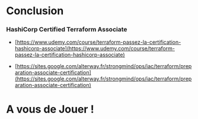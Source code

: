 # Conclusion

### HashiCorp Certified Terraform Associate


- [https://www.udemy.com/course/terraform-passez-la-certification-hashicorp-associate](https://www.udemy.com/course/terraform-passez-la-certification-hashicorp-associate)
  
- [https://sites.google.com/alterway.fr/strongmind/ops/iac/terraform/preparation-associate-certification](https://sites.google.com/alterway.fr/strongmind/ops/iac/terraform/preparation-associate-certification)

<h1>A vous de Jouer !</h1>

